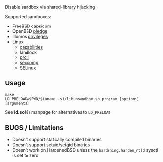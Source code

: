 
Disable sandbox via shared-library hijacking

Supported sandboxes:
  - FreeBSD [capsicum](https://man.freebsd.org/cgi/man.cgi?query=capsicum&sektion=4)
  - OpenBSD [pledge](https://man.openbsd.org/pledge)
  - Illumos [privileges](https://illumos.org/man/7/privileges)
  - Linux
    - [capabilities](https://man7.org/linux/man-pages/man7/capabilities.7.html)
    - [landlock](https://man7.org/linux/man-pages/man7/landlock.7.html)
    - [prctl](https://man7.org/linux/man-pages/man2/PR_SET_NO_NEW_PRIVS.2const.html)
    - [seccomp](https://man7.org/linux/man-pages/man2/seccomp.2.html)
    - [SELinux](https://man7.org/linux/man-pages/man3/is_selinux_enabled.3.html)

## Usage

```
make
LD_PRELOAD=$PWD/$(uname -s)/libunsandbox.so program [options] [arguments]
```

See **ld.so**(8) manpage for alternatives to `LD_PRELOAD`

## BUGS / Limitations
  - Doesn't support statically compiled binaries
  - Doesn't support setuid/setgid binaries
  - Doesn't work on HardenedBSD unless the `hardening.harden_rtld` sysctl is set to zero
